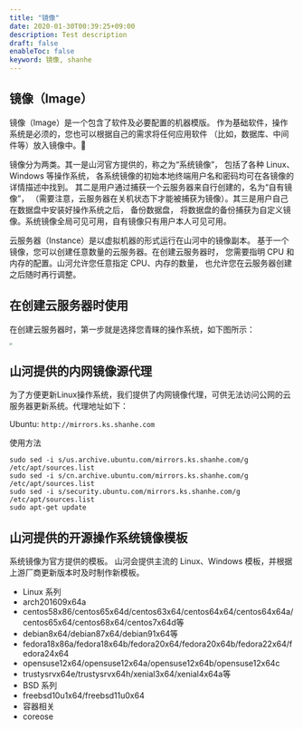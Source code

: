 ```yaml
---
title: "镜像"
date: 2020-01-30T00:39:25+09:00
description: Test description
draft: false
enableToc: false
keyword: 镜像, shanhe
---
```


## 镜像（Image）

镜像（Image）是一个包含了软件及必要配置的机器模版。 作为基础软件，操作系统是必须的，您也可以根据自己的需求将任何应用软件 （比如，数据库、中间件等）放入镜像中。

镜像分为两类。其一是山河官方提供的，称之为“系统镜像”， 包括了各种 Linux、Windows 等操作系统， 各系统镜像的初始本地终端用户名和密码均可在各镜像的详情描述中找到。 其二是用户通过捕获一个云服务器来自行创建的，名为“自有镜像”， （需要注意，云服务器在关机状态下才能被捕获为镜像）。其三是用户自己在数据盘中安装好操作系统之后， 备份数据盘， 将数据盘的备份捕获为自定义镜像。系统镜像全局可见可用，自有镜像只有用户本人可见可用。

云服务器（Instance）是以虚拟机器的形式运行在山河中的镜像副本。 基于一个镜像，您可以创建任意数量的云服务器。在创建云服务器时， 您需要指明 CPU 和内存的配置。山河允许您任意指定 CPU、内存的数量， 也允许您在云服务器创建之后随时再行调整。

## 在创建云服务器时使用

在创建云服务器时，第一步就是选择您青睐的操作系统，如下图所示：

<img src="../../_images/create_instance_choose_image.png" style="zoom:30%;" />

## 山河提供的内网镜像源代理

为了方便更新Linux操作系统，我们提供了内网镜像代理，可供无法访问公网的云服务器更新系统。代理地址如下：

Ubuntu: `http://mirrors.ks.shanhe.com`

使用方法

```
sudo sed -i s/us.archive.ubuntu.com/mirrors.ks.shanhe.com/g /etc/apt/sources.list
sudo sed -i s/cn.archive.ubuntu.com/mirrors.ks.shanhe.com/g /etc/apt/sources.list
sudo sed -i s/security.ubuntu.com/mirrors.ks.shanhe.com/g /etc/apt/sources.list
sudo apt-get update
```

## 山河提供的开源操作系统镜像模板

系统镜像为官方提供的模板。 山河会提供主流的 Linux、Windows 模板，并根据上游厂商更新版本时及时制作新模板。

* Linux 系列
 * arch201609x64a
 * centos58x86/centos65x64d/centos63x64/centos64x64/centos64x64a/centos65x64/centos68x64/centos7x64d等
 * debian8x64/debian87x64/debian91x64等
 * fedora18x86a/fedora18x64b/fedora20x64/fedora20x64b/fedora22x64/fedora24x64
 * opensuse12x64/opensuse12x64a/opensuse12x64b/opensuse12x64c
 * trustysrvx64e/trustysrvx64h/xenial3x64/xenial4x64a等
* BSD 系列
 * freebsd10u1x64/freebsd11u0x64
* 容器相关
 * coreose

